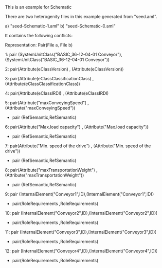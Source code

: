 This is an example for Schematic 

There are two heterogenity files in this example generated from "seed.aml".

a) "seed-Schematic-1.aml"
b) "seed-Schematic-0.aml"

It contains the following conflicts:

Representation: Pair(File a, File b)

1: pair (SystemUnitClass("BASIC_36-12-04-01 Conveyor"),(SystemUnitClass("BASIC_36-12-04-01 Conveyor"))

2: pair(Attribute(eClassVersion) , (Attribute(eClassVersion))

3: pair(Attribute(eClassClassificationClass) , (Attribute(eClassClassificationClass))

4: pair(Attribute(eClassIRDI) , (Attribute(eClassIRDI)


5: pair(Attribute("maxConveyingSpeed") , (Attribute("maxConveyingSpeed"))

  - pair (RefSemantic,RefSemantic)

6: pair(Attribute("Max.load capacity") , (Attribute("Max.load capacity"))

  - pair (RefSemantic,RefSemantic)

7: pair(Attribute("Min. speed of the drive") , (Attribute("Min. speed of the drive"))

  - pair (RefSemantic,RefSemantic)

8: pair(Attribute("maxTransportationWeight") , (Attribute("maxTransportationWeight"))

  - pair (RefSemantic,RefSemantic)


9: pair (InternalElement("Conveyor1",ID),(InternalElement("Conveyor1",ID))

  - pair(RoleRequirements ,RoleRequirements)


10: pair (InternalElement("Conveyor2",ID),(InternalElement("Conveyor2",ID))

   - pair(RoleRequirements ,RoleRequirements)


11: pair (InternalElement("Conveyor3",ID),(InternalElement("Conveyor3",ID))

   - pair(RoleRequirements ,RoleRequirements)


12: pair (InternalElement("Conveyor4",ID),(InternalElement("Conveyor4",ID))

   - pair(RoleRequirements ,RoleRequirements)
